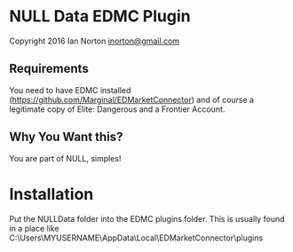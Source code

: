 # NULL Data EDMC Plugin
Copyright 2016 Ian Norton <inorton@gmail.com>

## Requirements

You need to have EDMC installed (https://github.com/Marginal/EDMarketConnector) and of course a legitimate copy of Elite: Dangerous and a Frontier Account.

## Why You Want this?

You are part of NULL, simples!

# Installation

Put the NULLData folder into the EDMC plugins folder.  This is usually found in a place like C:\Users\MYUSERNAME\AppData\Local\EDMarketConnector\plugins
